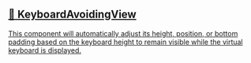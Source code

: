 ## [📄️<!-- --> <!-- -->KeyboardAvoidingView](/react-native-keyboard-controller/pr-preview/pr-1136/docs/api/components/keyboard-avoiding-view.md)

[This component will automatically adjust its height, position, or bottom padding based on the keyboard height to remain visible while the virtual keyboard is displayed.](/react-native-keyboard-controller/pr-preview/pr-1136/docs/api/components/keyboard-avoiding-view.md)
